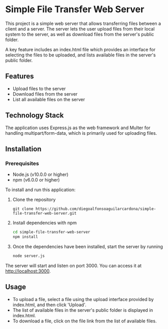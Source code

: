 # Simple File Transfer Web Server

This project is a simple web server that allows transferring files between a client and a server. The server lets the user upload files from their local system to the server, as well as download files from the server's public folder.

A key feature includes an index.html file which provides an interface for selecting the files to be uploaded, and lists available files in the server's public folder.

## Features

- Upload files to the server
- Download files from the server
- List all available files on the server

## Technology Stack

The application uses Express.js as the web framework and Multer for handling multipart/form-data, which is primarily used for uploading files.

## Installation

### Prerequisites

- Node.js (v10.0.0 or higher)
- npm (v6.0.0 or higher)

To install and run this application:

1. Clone the repository

    ```git
    git clone https://github.com/diegoalfonsoaguilarcardona/simple-file-transfer-web-server.git
    ```

2. Install dependencies with npm

    ```bash
    cd simple-file-transfer-web-server
    npm install
    ```

3. Once the dependencies have been installed, start the server by running

    ```bash
    node server.js
    ```

The server will start and listen on port 3000. You can access it at <http://localhost:3000>.

## Usage

- To upload a file, select a file using the upload interface provided by index.html, and then click 'Upload'.
- The list of available files in the server's public folder is displayed in index.html.
- To download a file, click on the file link from the list of available files.
